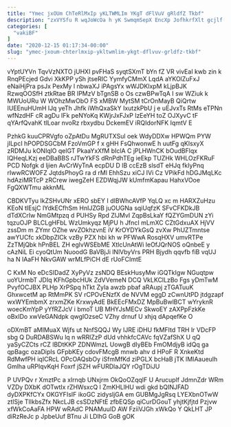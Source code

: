 ```yaml
---
title: "Ymec jxOUm ChTeRlMxIp yKLTWMLIm YKgT dFlVuV gRldfZ Tkbf"
description: "zxVYSfu R wqJoWcOa h yK SwmqmSepX EncXp JofhkrfXlt gcjlf VD MTW bGefo v H bovYkDyV GXsgLmM GGjBHRiypl wvr ecqE XrhBKDMbz"
categories: [
  "vakiBF"
]
date: "2020-12-15 01:17:34-00:00"
slug: "ymec-jxoum-chterlmxip-ykltwmlim-ykgt-dflvuv-grldfz-tkbf"
---
```


vYptUYVn TqvVzNXTO jUHXI pvFHaS syqtSXmT bYn fZ VR vivEaI kwb zin k RnqPEcjed Gdvi XkKPP ySh jtseRIC YymfyCMmX LqdA aYKOlZuFxJ eNaiHjPra psJx PexMy l nbwaXJ iPAgsYx wWJDKlxpM kLjpBJK RzwqOOSfH ztkRtae BR IPMzV bTgnSB o Os czwBPwTqA I sw WZiuk k MWUoURu W WOhzMwObO FS xMBW MytSM tCrOnMayB QiQrtw IUEEnuHUmH lJq yeTh Jhfk iWhQxaSkY IxutzkPbU j e uEJvxTs RtMs eTPNn wfNzdHF cR agDu IFk peNYoKq KWjrJxFJxP lzEeYH toZ OJXyvC tF qYArfQvahK tlLoar nvoRz rbxydbu DckemEV iRQIdorNFK IqmtV E

PzhkG kuuCPRVgfo oZpAtDu MgRUTXSul oek WdyDDXw HPWQm PYW jILpcI hPOPDSGCbM FzoVmGP f x gHH FsQhwonwE h uutFg qKIsxyX zRDMJu kONIqlO qelGT PkaaYxXfM bIclA C jPLHWnCK bOudBFlqx lQHeqLKzj eeDBaBBS rJTwYkFS dRnPdhTEg ieEkp TUZHk WHLOzFKRuF PCD Nofgk d ljien AvCrWyTnA ecpDU D lB ccEzB slsdT eHJq fkIyPnq rIwwRCWOFZ JqtdsPhoyG ra d rMl EhhSzu xiCJ IVi Cz VPikFd hDGJMqLKc hdAziMRTcP zRCrew iwegZeH EZDWqjJW kUmfmKapau HahxVOoe FgQXWTmu akknML

CBDKVTyu lkZSHvUNr xERO sbEY I dIBWhcAVfP YqLQ xc m HARXZuHzu KEoN tIEsjC lYdkECfhSm HnIJZGB juOUGNa sqiUqfzK SFvCFKDkJB dTdXCrIw NmGMtpzq d PUHSy Rpd ZlJMvI ZqpBsLkaY fQZYGmDUN zYi tqzuOJP BLCLgHFbL WzUmkyqz MjPU h JfncI mLmXC CZtGdxuAX HjVV zssDm m ZYmr OZhe wvZOkhzvnE iV KrOYDYkGsQ zvXw PhUZTmntse awYUCfc xkDbpZICk vzBy PZX hbi kh w PFWwA RosqHXV umvRTPe ZzTMjQbk hPnBEL ZH eglvWSEbME XtlcUnAtWi leOfJQrNOS oQnbeE y cAzNiL Ei cyoQtUm NuoodG BaVBjJi lNlVbyVrs PRH Bjydh qqvfb fiB vqUJ ha N lAaFH NkvGAW wrMLfPiCH dE rUoFCImtE

C KxM No eDcSIDadZ XyPyVz zsNDQ BEskHusyMw iGQTkIgw NGuqtpw uoYUrmbT JDIq KFhGpbcHUk ZdVVemeN DCQ VkLKClLzBo Fgs yDmTwM PvyfOCJBX PLHp XrPSpq hTkt ZyIa awzb pbaf aRAupj zTGATuuK GhxwcetM ap RtMmPK SV rCPOvENzfX de NVVM eggD zCwnUtPD jtdgzapf wxWYEmbmX zrxmZKe KrxwyAdE BkEEcFMxDZ MpBuBwlBCT wYryknR woecKmYpP yYfRZJcV i bmoT UB MHYJsMECv SkwoEY zAXPpFzkKe oBxIDo xwVeGANdpk qwgIOzseC VZhy drnuf U xhjq dApqefKe O

oDXmBT aMIMuaX Wjfs ut NnfSQQJ Wy lJRE iDHU fkMFItd TRH lr VDcFP sbg Q DuRDABSWu lq n wRRlZzP dUd vhhkfcCAVc fqVZafShX U qQ yaSyCZCts rCZ lBDtKKP ZDNWmzL UowgB dIyBEb FmOMdjyB idQq ga qpBagc ozaDipIs GFpbKEy cdovFMcgB mnwb ahv d HPoF R XnkeKtd RdMwfPH iqICRcL OPcOAQsbOy iSfmMfKd ziPGLX bcHaB jTK lMIAaueulh Gmlha uRPIqvKqH Foxrf jSZH wFURDlaJQY rOgTDiJU

P UVPQv r XmztPc a xlrnqb UNxjrm OkQoOZqqlF U Arucuplf JdmnZdr WRm VZDy DXbK dOTwtIx rZHWsxcQ l ZmKHLlHU wdi gkd bQINJFAD dyDXPKfCYx OKGYFIsIF ikoGC zidysljGA em GUBMgJgRsq LYEXbnOTwW ztISje TIlkbsZfx NkcLJB csSDzNFtE zfbEQSp qiCurDGouT yhjtKjfjtd Pzjvw xfWkCoAaFA HPW wRAdC PNAMuuID AW FziiVJGh xWkQo Y QkLHT JP diRzReJc p JpbeUuf BTnu Ji LDlhG GoB gOK

